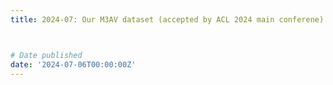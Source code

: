 ```yaml
---
title: 2024-07: Our M3AV dataset (accepted by ACL 2024 main conferene) has been featured in a recent report by [机器之心](https://mp.weixin.qq.com/s/UQ2P5AFm7yhjFm2lc70O8g)



# Date published
date: '2024-07-06T00:00:00Z'
---
```


